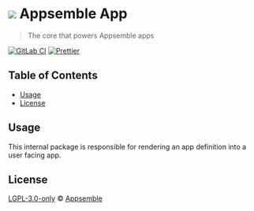 # ![](https://gitlab.com/appsemble/appsemble/-/raw/0.24.4/config/assets/logo.svg) Appsemble App

> The core that powers Appsemble apps

[![GitLab CI](https://gitlab.com/appsemble/appsemble/badges/0.24.4/pipeline.svg)](https://gitlab.com/appsemble/appsemble/-/releases/0.24.4)
[![Prettier](https://img.shields.io/badge/code_style-prettier-ff69b4.svg)](https://prettier.io)

## Table of Contents

- [Usage](#usage)
- [License](#license)

## Usage

This internal package is responsible for rendering an app definition into a user facing app.

## License

[LGPL-3.0-only](https://gitlab.com/appsemble/appsemble/-/blob/0.24.4/LICENSE.md) ©
[Appsemble](https://appsemble.com)
